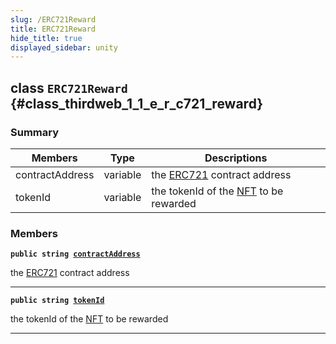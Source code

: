 ```yaml
---
slug: /ERC721Reward
title: ERC721Reward
hide_title: true
displayed_sidebar: unity
---
```


## class `ERC721Reward` {#class_thirdweb_1_1_e_r_c721_reward}

### Summary

| Members         | Type     | Descriptions                                                                         |
| --------------- | -------- | ------------------------------------------------------------------------------------ |
| contractAddress | variable | the [ERC721](docs/unity/ERC721.md#class_thirdweb_1_1_e_r_c721) contract address      |
| tokenId         | variable | the tokenId of the [NFT](docs/unity/NFT.md#struct_thirdweb_1_1_n_f_t) to be rewarded |

### Members

**`public string `[`contractAddress`](#class_thirdweb_1_1_e_r_c721_reward_1a45879339b184e314e37bdec76a70fbcb)**

the [ERC721](docs/unity/ERC721.md#class_thirdweb_1_1_e_r_c721) contract address

---

**`public string `[`tokenId`](#class_thirdweb_1_1_e_r_c721_reward_1af1eb0189bbaaafed56f27e308eddaebd)**

the tokenId of the [NFT](docs/unity/NFT.md#struct_thirdweb_1_1_n_f_t) to be rewarded

---
